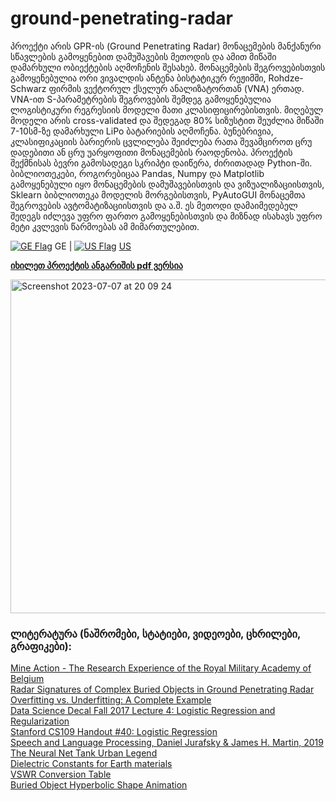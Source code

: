 # ground-penetrating-radar
პროექტი არის GPR-ის (Ground Penetrating Radar) მონაცემების მანქანური სწავლების
გამოყენებით დამუშავების მეთოდის და ამით მიწაში დამარხული ობიექტების აღმოჩენის
შესახებ. მონაცემების შეგროვებისთვის გამოყენებულია ორი ვივალდის ანტენა ბისტატიკურ
რეჟიმში, Rohdze-Schwarz ფირმის ვექტორულ ქსელურ ანალიზატორთან (VNA) ერთად. 
VNA-ით S-პარამეტრების შეგროვების შემდეგ გამოყენებულია ლოგისტიკური რეგრესიის მოდელი მათი კლასიფიცირებისთვის.
მიღებულ მოდელი არის cross-validated და შედეგად 80% სიზუსტით შეუძლია მიწაში
7-10სმ-ზე დამარხული LiPo ბატარიების აღმოჩენა. ბუნებრივია, კლასიფიკაციის ბარიერის
ცვლილება შეიძლება რათა შევამციროთ ცრუ დადებითი ან ცრუ უარყოფითი მონაცემების
რაოდენობა. პროექტის შექმნისას ბევრი გამოსადეგი სკრიპტი დაიწერა, ძირითადად Python-ში. 
ბიბლიოთეკები, როგორებიცაა Pandas, Numpy და Matplotlib გამოყენებული იყო მონაცემების დამუშავებისთვის და
ვიზუალიზაციისთვის, Sklearn ბიბლიოთეკა მოდელის მორგებისთვის, PyAutoGUI მონაცემთა
შეგროვების ავტომატიზაციისთვის და ა.შ. ეს მეთოდი დამაიმედებელ შედეგს იძლევა უფრო
ფართო გამოყენებისთვის და მიზნად ისახავს უფრო მეტი კვლევის წარმოებას ამ
მიმართულებით.

[![GE Flag](https://flagcdn.com/16x12/ge.png)](./README-ge.md) GE | [![US Flag](https://flagcdn.com/16x12/us.png)](./README.md) [US](./README.md)

**[იხილეთ პროექტის ანგარიშის pdf ვერსია](https://github.com/lnadi17/ground-penetrating-radar/blob/master/README.pdf)**

<img width="534" alt="Screenshot 2023-07-07 at 20 09 24" src="https://github.com/lnadi17/ground-penetrating-radar/assets/19193250/45ffadf4-0142-4d65-9780-6f297e9396a0">

### ლიტერატურა (ნაშრომები, სტატიები, ვიდეოები, ცხრილები, გრაფიკები):

[Mine Action - The Research Experience of the Royal Military Academy of Belgium](https://www.intechopen.com/books/mine-action-the-research-experience-of-the-royal-military-academy-of-belgium/ground-penetrating-radar-for-close-in-mine-detection)\
[Radar Signatures of Complex Buried Objects in Ground Penetrating Radar](http://ijet.pl/old_archives/2011/1/01.pdf)\
[Overfitting vs. Underfitting: A Complete Example](https://towardsdatascience.com/overfitting-vs-underfitting-a-complete-example-d05dd7e19765)\
[Data Science Decal Fall 2017 Lecture 4: Logistic Regression and Regularization](https://www.youtube.com/watch?v=ehGMpLeVgPs&list=WL&index=75)\
[Stanford CS109 Handout #40: Logistic Regression](https://web.stanford.edu/class/archive/cs/cs109/cs109.1166/pdfs/40%20LogisticRegression.pdf)\
[Speech and Language Processing, Daniel Jurafsky & James H. Martin, 2019](http://web.stanford.edu/~jurafsky/slp3/5.pdf)\
[The Neural Net Tank Urban Legend](https://www.gwern.net/Tanks)\
[Dielectric Constants for Earth materials](http://www.geo.umass.edu/faculty/wclement/dielec.html)\
[VSWR Conversion Table](https://www.everythingrf.com/tech-resources/vswr)\
[Buried Object Hyperbolic Shape Animation](https://www.geogebra.org/calculator/mayyj4kh)
